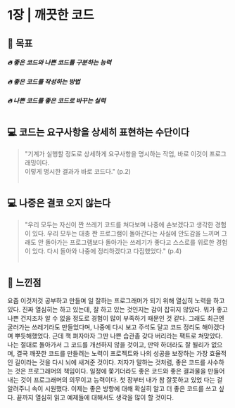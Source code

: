 # 1장 | 깨끗한 코드

## 🚩 목표

##### 🔥 좋은 코드와 나쁜 코드를 구분하는 능력
##### 🔥 좋은 코드를 작성하는 방법
##### 🔥 나쁜 코드를 좋은 코드로 바꾸는 실력<br><br>


## 💻 코드는 요구사항을 상세히 표현하는 수단이다

> "기계가 실행할 정도로 상세하게 요구사항을 명시하는 작업, 바로 이것이 프로그래밍이다.<br>
> 이렇게 명시한 결과가 바로 코드다." (p.2)<br><br>

## 💻 나중은 결코 오지 않는다

> "우리 모두는 자신이 짠 쓰레기 코드를 쳐다보며 나중에 손보겠다고 생각한 경험이 있다. 우리 모두는 대충 짠 프로그램이 돌아간다는 사실에 안도감을 느끼며 그래도 안 돌아가는 프로그램보다 돌아가는 쓰레기가 좋다고 스스로를 위로한 경험이 있다. 다시 돌아와 나중에 정리하겠다고 다짐했었다." (p.4)<br><br>

## 📝 느낀점

요즘 이것저것 공부하고 만들며 일 잘하는 프로그래머가 되기 위해 열심히 노력을 하고 있다. 진짜 열심히는 하고 있는데, 잘 하고 있는 것인지는 감이 잡히지 않았다. 뭐가 좋고 나쁜 건지조차 알 수 없을 정도로 경험이 많이 부족하기 때문인 것 같다. 그래도 최근엔 굴러가는 쓰레기라도 만들었다며, 나중에 다시 보고 주석도 달고 코드 정리도 해야겠다며 뿌듯해했었다. 근데 책 펴자마자 그딴 나쁜 습관좀 갖다 버리라는 팩트로 쳐맞았다. 나는 절대로 돌아가서 그 코드를 개선하지 않을 것이고, 만약 하더라도 잘 될리가 없으며, 결국 깨끗한 코드를 만들려는 노력이 프로젝트와 나의 성공을 보장하는 가장 효율적인 길이라는 것을 다시 뇌에 새겨준 것이다. 저자가 말하는 것처럼, 좋은 코드를 사수하는 것은 프로그래머의 책임이다. 일정에 쫓기더라도 좋은 코드와 좋은 결과물을 만들어내는 것이 프로그래머의 의무이고 능력이다. 첫 장부터 내가 참 잘못하고 있었 다는 걸 알려주니 속이 시원했다. 이제는 좋은 방향에 대해 확실히 알고 더 좋은 코드를 쓰고 싶다. 끝까지 열심히 읽고 예제들에 대해서도 생각을 많이 할 것이다.
